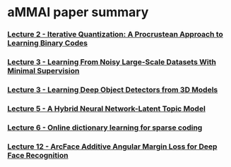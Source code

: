 # aMMAI paper summary

### [Lecture 2 - Iterative Quantization: A Procrustean Approach to Learning Binary Codes](https://github.com/k123321141/paper_notes/blob/master/assignment_1/Lecture_02/README.md)
### [Lecture 3 - Learning From Noisy Large-Scale Datasets With Minimal Supervision](https://github.com/k123321141/paper_notes/blob/master/assignment_1/Lecture_03/summary1.md)
### [Lecture 3 - Learning Deep Object Detectors from 3D Models](https://github.com/k123321141/paper_notes/blob/master/assignment_1/Lecture_03/summary2.md)
### [Lecture 5 - A Hybrid Neural Network-Latent Topic Model](https://github.com/k123321141/paper_notes/blob/master/assignment_1/Lecture_05/A%20Hybrid%20Neural%20Network-Latent%20Topic%20Model.md)
### [Lecture 6 - Online dictionary learning for sparse coding](https://github.com/k123321141/paper_notes/blob/master/assignment_1/Lecture_06/Online%20dictionary%20learning%20for%20sparse%20coding.md)
### [Lecture 12 - ArcFace Additive Angular Margin Loss for Deep Face Recognition](https://github.com/k123321141/paper_notes/blob/master/assignment_1/Lecture_12/ArcFace%20Additive%20Angular%20Margin%20Loss%20for%20Deep%20Face%20Recognition.md)
